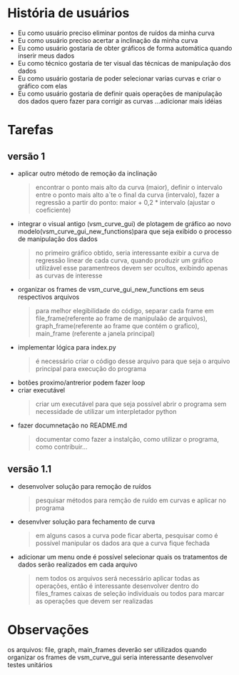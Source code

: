 # História de usuários
- Eu como usuário preciso eliminar pontos de ruídos da minha curva
- Eu como usuário preciso acertar a inclinação da minha curva
- Eu como usuário gostaria de obter gráficos de forma automática quando inserir meus dados
- Eu como técnico gostaria de ter visual das técnicas de manipulação dos dados
- Eu como usuário gostaria de poder selecionar varias curvas e criar o gráfico com elas
- Eu como usuário gostaria de definir quais operações de manipulação dos dados quero fazer para corrigir as curvas
...adicionar mais idéias 

# Tarefas
## versão 1
- aplicar outro método de remoção da inclinação
    > encontrar o ponto mais alto da curva (maior), definir o intervalo entre o ponto mais alto a´te o final da curva (intervalo), fazer a regressão a partir do ponto: maior + 0,2 * intervalo (ajustar o coeficiente)
- integrar o visual antigo (vsm_curve_gui) de plotagem de gráfico ao novo modelo(vsm_curve_gui_new_functions)para que seja exibido o processo de manipulação dos dados
    > no primeiro gráfico obtido, seria interessante exibir a curva de regressão linear de cada curva, quando produzir um gráfico utilizável  esse paramentreos devem ser ocultos, exibindo apenas as curvas de interesse
- organizar os frames de vsm_curve_gui_new_functions em seus respectivos arquivos
    > para melhor elegibilidade do código, separar cada frame em file_frame(referente ao frame de manipulaão de arquivos), graph_frame(referente ao frame que contém o grafico), main_frame (referente a janela principal)
- implementar lógica para index.py
    > é necessário criar o código desse arquivo para que seja o arquivo principal para execução do programa
- botões proximo/antrerior podem fazer loop
- criar executável
    > criar um executável para que seja possível abrir o programa sem necessidade de utilizar um interpletador python 
- fazer documnetação no README.md
    > documentar como fazer a instalção, como utilizar o programa, como contribuir...

## versão 1.1
- desenvolver solução para remoção de ruídos
    > pesquisar métodos para remção de ruído em curvas e aplicar no programa
- desenvlver solução para fechamento de curva
    > em alguns casos a curva pode ficar aberta, pesquisar como é possível manipular os dados ara que a curva fique fechada
- adicionar um menu onde é possível selecionar quais os tratamentos de dados serão realizados em cada arquivo
    > nem todos os arquivos será necessário aplicar todas as operações, então é interessante desenvolver dentro do files_frames caixas de seleção individuais ou todos para marcar as operações que devem ser realizadas 

# Observações
os arquivos: file, graph, main_frames deverão ser utilizados quando organizar os frames de vsm_curve_gui
seria interessante desenvolver testes unitários




